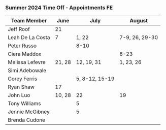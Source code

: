 ### Summer 2024 Time Off - Appointments FE 

Team Member | June | July | August
--- | --- | --- | ---
Jeff Roof | 21 |  | 
Leah De La Costa | 7 | 1, 22 | 7-9, 26, 29-30
Peter Russo | | 8-10 | 
Ciera Maddox | |  | 8-23
Melissa Lefevre | 21, 28 | 12, 19, 31 | 1, 23, 26
Simi Adebowale |  |  | 
Corey Ferris |  | 5, 8-12, 15-19 | 
Ryan Shaw | 17 |  |  
John Luo | 10, 28 | 22 | 19
Tony Williams |  | 5 | 
Jennie McGibney |  | 5 | 
Brenda Cudone |  |  |  

